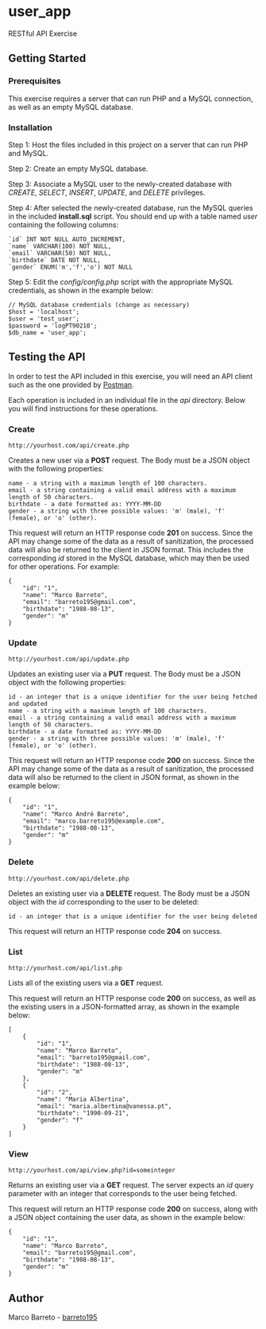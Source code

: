 # user_app
RESTful API Exercise

## Getting Started

### Prerequisites

This exercise requires a server that can run PHP and a MySQL connection, as well as an empty MySQL database.

### Installation

Step 1: Host the files included in this project on a server that can run PHP and MySQL.

Step 2: Create an empty MySQL database.

Step 3: Associate a MySQL user to the newly-created database with *CREATE*, *SELECT*, *INSERT*, *UPDATE*, and *DELETE* privileges.

Step 4: After selected the newly-created database, run the MySQL queries in the included **install.sql** script. You should end up with a table named *user* containing the following columns:

```
`id` INT NOT NULL AUTO_INCREMENT,
`name` VARCHAR(100) NOT NULL,
`email` VARCHAR(50) NOT NULL,
`birthdate` DATE NOT NULL,
`gender` ENUM('m','f','o') NOT NULL
```

Step 5: Edit the *config/config.php* script with the appropriate MySQL credentials, as shown in the example below:

```
// MySQL database credentials (change as necessary)
$host = 'localhost';
$user = 'test_user';
$password = 'logPT90210';
$db_name = 'user_app';
```

## Testing the API

In order to test the API included in this exercise, you will need an API client such as the one provided by [Postman](https://www.getpostman.com/).

Each operation is included in an individual file in the *api* directory. Below you will find instructions for these operations.

### Create

```
http://yourhost.com/api/create.php
```

Creates a new user via a **POST** request. The Body must be a JSON object with the following properties:

```
name - a string with a maximum length of 100 characters.
email - a string containing a valid email address with a maximum length of 50 characters.
birthdate - a date formatted as: YYYY-MM-DD
gender - a string with three possible values: 'm' (male), 'f' (female), or 'o' (other).
```

This request will return an HTTP response code **201** on success. Since the API may change some of the data as a result of sanitization, the processed data will also be returned to the client in JSON format. This includes the corresponding *id* stored in the MySQL database, which may then be used for other operations. For example:

```
{
    "id": "1",
    "name": "Marco Barreto",
    "email": "barreto195@gmail.com",
    "birthdate": "1988-08-13",
    "gender": "m"
}
```

### Update

```
http://yourhost.com/api/update.php
```

Updates an existing user via a **PUT** request. The Body must be a JSON object with the following properties:

```
id - an integer that is a unique identifier for the user being fetched and updated
name - a string with a maximum length of 100 characters.
email - a string containing a valid email address with a maximum length of 50 characters.
birthdate - a date formatted as: YYYY-MM-DD
gender - a string with three possible values: 'm' (male), 'f' (female), or 'o' (other).
```

This request will return an HTTP response code **200** on success. Since the API may change some of the data as a result of sanitization, the processed data will also be returned to the client in JSON format, as shown in the example below:

```
{
    "id": "1",
    "name": "Marco André Barreto",
    "email": "marco.barreto195@example.com",
    "birthdate": "1988-08-13",
    "gender": "m"
}
```

### Delete

```
http://yourhost.com/api/delete.php
```

Deletes an existing user via a **DELETE** request. The Body must be a JSON object with the *id* corresponding to the user to be deleted:

```
id - an integer that is a unique identifier for the user being deleted
```

This request will return an HTTP response code **204** on success.

### List

```
http://yourhost.com/api/list.php
```

Lists all of the existing users via a **GET** request.

This request will return an HTTP response code **200** on success, as well as the existing users in a JSON-formatted array, as shown in the example below:

```
[
    {
        "id": "1",
        "name": "Marco Barreto",
        "email": "barreto195@gmail.com",
        "birthdate": "1988-08-13",
        "gender": "m"
    },
    {
        "id": "2",
        "name": "Maria Albertina",
        "email": "maria.albertina@vanessa.pt",
        "birthdate": "1990-09-21",
        "gender": "f"
    }
]
```

### View

```
http://yourhost.com/api/view.php?id=someinteger
```

Returns an existing user via a **GET** request. The server expects an *id* query parameter with an integer that corresponds to the user being fetched.

This request will return an HTTP response code **200** on success, along with a JSON object containing the user data, as shown in the example below:

```
{
    "id": "1",
    "name": "Marco Barreto",
    "email": "barreto195@gmail.com",
    "birthdate": "1988-08-13",
    "gender": "m"
}
```

## Author

Marco Barreto - [barreto195](https://github.com/barreto195)
